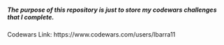 <h5>The purpose of this repository is just to store my codewars challenges that I complete.</h5>
<p>Codewars Link: https://www.codewars.com/users/Ibarra11</p>



